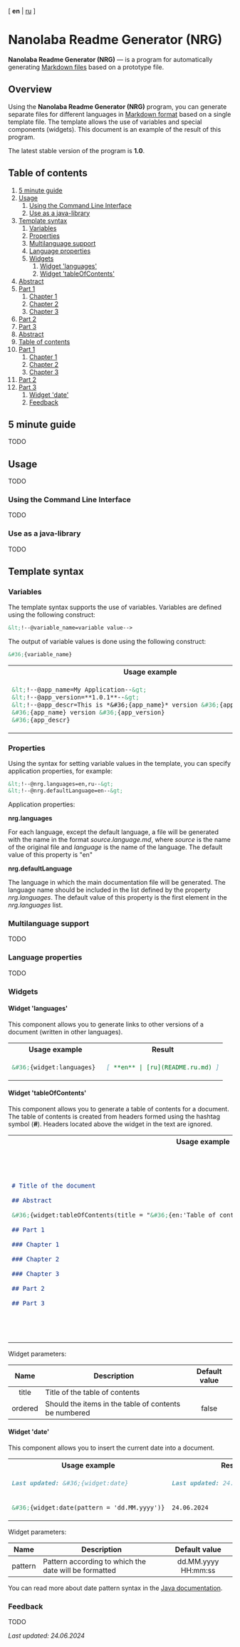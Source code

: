 <!-- This file was automatically generated by Nanolaba Readme Generator (NRG) 1.0-SNAPSHOT -->
<!-- Visit https://github.com/nanolaba/readme-generator for details -->


[ **en** | [ru](README.ru.md) ]

# Nanolaba Readme Generator (NRG)

**Nanolaba Readme Generator (NRG)** — is a program for automatically
generating [Markdown files]( https://en.wikipedia.org/wiki/Markdown) based on a prototype file.

## Overview

Using the **Nanolaba Readme Generator (NRG)** program, you can generate separate files for different languages
in [Markdown format]( https://en.wikipedia.org/wiki/Markdown) based on a single template file.
The template allows the use of variables and special components (widgets).
This document is an example of the result of this program.

The latest stable version of the program is **1.0**.


## Table of contents

1. [5 minute guide](#5-minute-guide)
2. [Usage](#usage)
	1. [Using the Command Line Interface](#using-the-command-line-interface)
	2. [Use as a java-library](#use-as-a-java-library)
3. [Template syntax](#template-syntax)
	1. [Variables](#variables)
	1. [Properties](#properties)
	2. [Multilanguage support](#multilanguage-support)
	3. [Language properties](#language-properties)
	4. [Widgets](#widgets)
		1. [Widget 'languages'](#widget-'languages')
		1. [Widget 'tableOfContents'](#widget-'tableofcontents')
1. [Abstract](#abstract)
1. [Part 1](#part-1)
	1. [Chapter 1](#chapter-1)
	2. [Chapter 2](#chapter-2)
	3. [Chapter 3](#chapter-3)
2. [Part 2](#part-2)
3. [Part 3](#part-3)
1. [Abstract](#abstract)
2. [Table of contents](#table-of-contents)
1. [Part 1](#part-1)
	1. [Chapter 1](#chapter-1)
	2. [Chapter 2](#chapter-2)
	3. [Chapter 3](#chapter-3)
2. [Part 2](#part-2)
3. [Part 3](#part-3)
   1. [Widget 'date'](#widget-'date')
	1. [Feedback](#feedback)

## 5 minute guide

TODO

## Usage

TODO

### Using the Command Line Interface

TODO

### Use as a java-library

TODO

## Template syntax

### Variables

The template syntax supports the use of variables. Variables are defined using the following construct:

```markdown
&lt;!--@variable_name=variable value-->
```

The output of variable values is done using the following construct:

```markdown
&#36;{variable_name}
```

<table>
<tr><th>Usage example</th><th>Result</th></tr>
<tr><td>

```markdown
&lt;!--@app_name=My Application--&gt;
&lt;!--@app_version=**1.0.1**--&gt;
&lt;!--@app_descr=This is *&#36;{app_name}* version &#36;{app_version}--&gt;
&#36;{app_name} version &#36;{app_version}
&#36;{app_descr}
```

</td><td>

```markdown
My Application version **1.0.1**
This is *My Application* version **1.0.1**
```

</td></tr>
</table>

### Properties

Using the syntax for setting variable values in the template,
you can specify application properties, for example:

```markdown
&lt;!--@nrg.languages=en,ru--&gt;
&lt;!--@nrg.defaultLanguage=en--&gt;
```

Application properties:

**nrg.languages**

For each language, except the default language, a file will be generated with the name in the
format *source.language.md*, where *source* is the name of the original file and *language* is the
name of the language. The default value of this property is "en"

**nrg.defaultLanguage**

The language in which the main documentation file will be generated. The language name should be
included in the list defined by the property *nrg.languages*. The default value of this property is
the first element in the *nrg.languages* list.

### Multilanguage support

TODO

### Language properties

TODO

### Widgets

#### Widget 'languages'

This component allows you to generate links to other versions of a document (written in other languages).

<table>
<tr><th>Usage example</th><th>Result</th></tr>
<tr><td>

```markdown
&#36;{widget:languages} 
```

</td><td>

```markdown
[ **en** | [ru](README.ru.md) ]
```

</td></tr>
</table>

#### Widget 'tableOfContents'

This component allows you to generate a table of contents for a document.
The table of contents is created from headers formed using the hashtag symbol (**#**).
Headers located above the widget in the text are ignored.


<table>
<tr><th>Usage example</th><th>Result</th></tr>
<tr><td>

```markdown
# Title of the document

## Abstract

&#36;{widget:tableOfContents(title = "&#36;{en:'Table of contents', ru:'Содержание'}", ordered = "true")}

## Part 1

### Chapter 1

### Chapter 2

### Chapter 3

## Part 2

## Part 3
```

</td><td>

```markdown 
# Title of the document

## Abstract

## Table of contents

1. [Part 1](#part-1)
	1. [Chapter 1](#chapter-1)
	2. [Chapter 2](#chapter-2)
	3. [Chapter 3](#chapter-3)
2. [Part 2](#part-2)
3. [Part 3](#part-3)

## Part 1

### Chapter 1

### Chapter 2

### Chapter 3

## Part 2

## Part 3
```

</td></tr> 
</table>

Widget parameters:

|  Name   | Description                                           | Default value |
|:-------:|-------------------------------------------------------|:-------------:|
|  title  | Title of the table of contents                        |               |
| ordered | Should the items in the table of contents be numbered |     false     |

#### Widget 'date'

This component allows you to insert the current date into a document.

<table>
<tr><th>Usage example</th><th>Result</th></tr>
<tr><td>

```markdown
Last updated: &#36;{widget:date}
```

</td><td>

```markdown
Last updated: 24.06.2024 12:38:41
```

</td></tr>
<tr><td>

```markdown
&#36;{widget:date(pattern = 'dd.MM.yyyy')}
```

</td><td>

```markdown
24.06.2024
```

</td></tr>
</table>

Widget parameters:

|  Name   | Description                                           |    Default value    |
|:-------:|-------------------------------------------------------|:-------------------:|
| pattern | Pattern according to which the date will be formatted | dd.MM.yyyy HH:mm:ss |

You can read more about date pattern syntax in the
[Java documentation](https://docs.oracle.com/javase/8/docs/api/java/text/SimpleDateFormat.html).

### Feedback

TODO

*Last updated: 24.06.2024*
